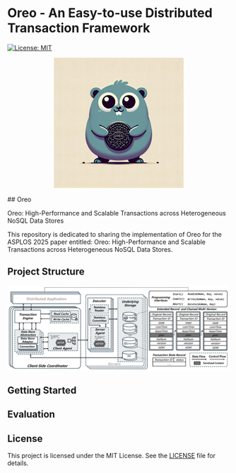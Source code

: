 # Oreo - An Easy-to-use Distributed Transaction Framework

[![License: MIT](https://img.shields.io/badge/License-MIT-yellow.svg)](https://opensource.org/licenses/MIT)


<div align="center">

![Logo](./assets/img/logo.png)
</div>
## Oreo

Oreo: High-Performance and Scalable Transactions across Heterogeneous NoSQL Data Stores

This repository is dedicated to sharing the implementation of Oreo for the ASPLOS 2025 paper entitled: Oreo: High-Performance and Scalable Transactions across Heterogeneous NoSQL Data Stores.



## Project Structure

![Project Structure](./assets/img/sys-arch.png)

## Getting Started





## Evaluation







## License

This project is licensed under the MIT License. See the [LICENSE](./LICENSE) file for details.